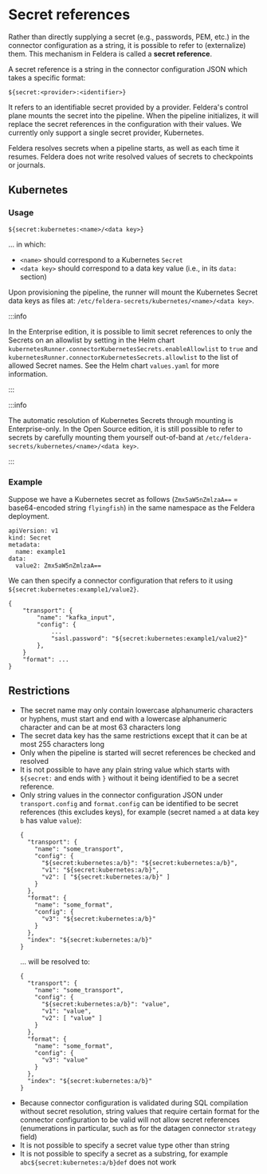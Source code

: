 # Secret references

Rather than directly supplying a secret (e.g., passwords, PEM, etc.) in the connector
configuration as a string, it is possible to refer to (externalize) them. This mechanism
in Feldera is called a **secret reference**.

A secret reference is a string in the connector configuration JSON which takes a specific format:

```
${secret:<provider>:<identifier>}
```

It refers to an identifiable secret provided by a provider. Feldera's control plane mounts the secret
into the pipeline. When the pipeline initializes, it will replace the secret references in the
configuration with their values. We currently only support a single secret provider, Kubernetes.

Feldera resolves secrets when a pipeline starts, as well as each time
it resumes.  Feldera does not write resolved values of secrets to
checkpoints or journals.

## Kubernetes

### Usage

```
${secret:kubernetes:<name>/<data key>}
```

... in which:
- `<name>` should correspond to a Kubernetes `Secret`
- `<data key>` should correspond to a data key value (i.e., in its `data:` section)

Upon provisioning the pipeline, the runner will mount the Kubernetes Secret data keys
as files at: `/etc/feldera-secrets/kubernetes/<name>/<data key>`.

:::info

In the Enterprise edition, it is possible to limit secret references to only
the Secrets on an allowlist by setting in the Helm chart
`kubernetesRunner.connectorKubernetesSecrets.enableAllowlist` to `true` and
`kubernetesRunner.connectorKubernetesSecrets.allowlist` to the list of allowed
Secret names. See the Helm chart `values.yaml` for more information.

:::

:::info

The automatic resolution of Kubernetes Secrets through mounting is Enterprise-only.
In the Open Source edition, it is still possible to refer to secrets by carefully
mounting them yourself out-of-band at `/etc/feldera-secrets/kubernetes/<name>/<data key>`.

:::

### Example

Suppose we have a Kubernetes secret as follows (`Zmx5aW5nZmlzaA==` = base64-encoded string `flyingfish`)
in the same namespace as the Feldera deployment.

```
apiVersion: v1
kind: Secret
metadata:
  name: example1
data:
  value2: Zmx5aW5nZmlzaA==
```

We can then specify a connector configuration that refers to it using `${secret:kubernetes:example1/value2}`.

```
{
    "transport": {
        "name": "kafka_input",
        "config": {
            ...
            "sasl.password": "${secret:kubernetes:example1/value2}"
        },
    }
    "format": ...
}
```

## Restrictions

- The secret name may only contain lowercase alphanumeric characters or hyphens, must start and end
  with a lowercase alphanumeric character and can be at most 63 characters long
- The secret data key has the same restrictions except that it can be at most 255 characters long
- Only when the pipeline is started will secret references be checked and resolved
- It is not possible to have any plain string value which starts with `${secret:` and ends with `}`
  without it being identified to be a secret reference.
- Only string values in the connector configuration JSON under `transport.config` and `format.config`
  can be identified to be secret references (this excludes keys), for example (secret named `a` at
  data key `b` has value `value`):
  ```
  {
    "transport": {
      "name": "some_transport",
      "config": {
        "${secret:kubernetes:a/b}": "${secret:kubernetes:a/b}",
        "v1": "${secret:kubernetes:a/b}",
        "v2": [ "${secret:kubernetes:a/b}" ]
      }
    },
    "format": {
      "name": "some_format",
      "config": {
        "v3": "${secret:kubernetes:a/b}"
      }
    },
    "index": "${secret:kubernetes:a/b}"
  }
  ```
  ... will be resolved to:
  ```
  {
    "transport": {
      "name": "some_transport",
      "config": {
        "${secret:kubernetes:a/b}": "value",
        "v1": "value",
        "v2": [ "value" ]
      }
    },
    "format": {
      "name": "some_format",
      "config": {
        "v3": "value"
      }
    },
    "index": "${secret:kubernetes:a/b}"
  }
  ```
- Because connector configuration is validated during SQL compilation without secret
  resolution, string values that require certain format for the connector configuration
  to be valid will not allow secret references (enumerations in particular, such as for
  the datagen connector `strategy` field)
- It is not possible to specify a secret value type other than string
- It is not possible to specify a secret as a substring, for example
  `abc${secret:kubernetes:a/b}def` does not work
